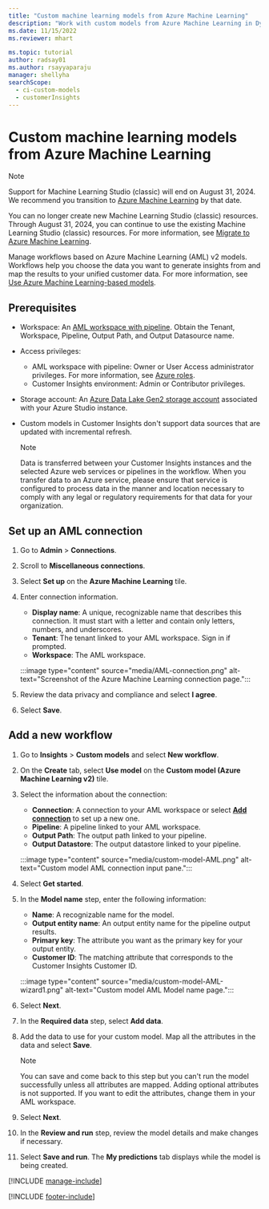 ```yaml
---
title: "Custom machine learning models from Azure Machine Learning"
description: "Work with custom models from Azure Machine Learning in Dynamics 365 Customer Insights."
ms.date: 11/15/2022
ms.reviewer: mhart

ms.topic: tutorial
author: radsay01
ms.author: rsayyaparaju
manager: shellyha
searchScope: 
  - ci-custom-models
  - customerInsights
---
```


# Custom machine learning models from Azure Machine Learning

> [!NOTE]
> Support for Machine Learning Studio (classic) will end on August 31, 2024. We recommend you transition to [Azure Machine Learning](/azure/machine-learning/overview-what-is-azure-machine-learning) by that date.
>
> You can no longer create new Machine Learning Studio (classic) resources. Through August 31, 2024, you can continue to use the existing Machine Learning Studio (classic) resources. For more information, see [Migrate to Azure Machine Learning](/azure/machine-learning/migrate-overview).  

 Manage workflows based on Azure Machine Learning (AML) v2 models. Workflows help you choose the data you want to generate insights from and map the results to your unified customer data. For more information, see [Use Azure Machine Learning-based models](azure-machine-learning-experiments.md).

## Prerequisites

- Workspace: An [AML workspace with pipeline](/azure/machine-learning/concept-ml-pipelines). Obtain the Tenant, Workspace, Pipeline, Output Path, and Output Datasource name.
- Access privileges:
  - AML workspace with pipeline: Owner or User Access administrator privileges. For more information, see [Azure roles](/azure/role-based-access-control/rbac-and-directory-admin-roles).
  - Customer Insights environment: Admin or Contributor privileges.
- Storage account: An [Azure Data Lake Gen2 storage account](/azure/storage/blobs/data-lake-storage-quickstart-create-account) associated with your Azure Studio instance.
- Custom models in Customer Insights don't support data sources that are updated with incremental refresh.

  > [!NOTE]
  > Data is transferred between your Customer Insights instances and the selected Azure web services or pipelines in the workflow. When you transfer data to an Azure service, please ensure that service is configured to process data in the manner and location necessary to comply with any legal or regulatory requirements for that data for your organization.

## Set up an AML connection

1. Go to **Admin** > **Connections**.

1. Scroll to **Miscellaneous connections**.

1. Select **Set up** on the **Azure Machine Learning** tile.

1. Enter connection information.

   - **Display name**: A unique, recognizable name that describes this connection. It must start with a letter and contain only letters, numbers, and underscores.
   - **Tenant**: The tenant linked to your AML workspace. Sign in if prompted.
   - **Workspace**: The AML workspace.

   :::image type="content" source="media/AML-connection.png" alt-text="Screenshot of the Azure Machine Learning connection page.":::

1. Review the data privacy and compliance and select **I agree**.

1. Select **Save**.

## Add a new workflow

1. Go to **Insights** > **Custom models** and select **New workflow**.

1. On the **Create** tab, select **Use model** on the **Custom model (Azure Machine Learning v2)** tile.

1. Select the information about the connection:

   - **Connection**: A connection to your AML workspace or select [**Add connection**](#set-up-an-aml-connection) to set up a new one.
   - **Pipeline**: A pipeline linked to your AML workspace.
   - **Output Path**: The output path linked to your pipeline.
   - **Output Datastore**: The output datastore linked to your pipeline.

   :::image type="content" source="media/custom-model-AML.png" alt-text="Custom model AML connection input pane.":::

1. Select **Get started**.

1. In the **Model name** step, enter the following information:

   - **Name**: A recognizable name for the model.
   - **Output entity name**: An output entity name for the pipeline output results.
   - **Primary key**: The attribute you want as the primary key for your output entity.
   - **Customer ID**: The matching attribute that corresponds to the Customer Insights Customer ID.

   :::image type="content" source="media/custom-model-AML-wizard1.png" alt-text="Custom model AML Model name page.":::

1. Select **Next**.

1. In the **Required data** step, select **Add data**.

1. Add the data to use for your custom model. Map all the attributes in the data and select **Save**.

   > [!NOTE]
   > You can save and come back to this step but you can't run the model successfully unless all attributes are mapped. Adding optional attributes is not supported. If you want to edit the attributes, change them in your AML workspace.

1. Select **Next**.

1. In the **Review and run** step, review the model details and make changes if necessary.

1. Select **Save and run**. The **My predictions** tab displays while the model is being created.

[!INCLUDE [manage-include](includes/custom-models-manage.md)]

[!INCLUDE [footer-include](includes/footer-banner.md)]
